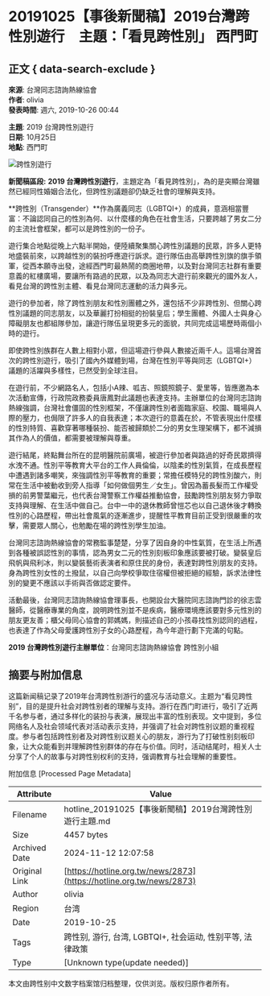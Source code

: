 # 20191025【事後新聞稿】2019台灣跨性別遊行　主題：「看見跨性別」 西門町

## 正文 { data-search-exclude }


**來源**: 台灣同志諮詢熱線協會  
**作者**: olivia  
**發表時間**: 週六, 2019-10-26 00:44  

**主題**: 2019 台灣跨性別遊行  
**日期**: 10月25日  
**地點**: 西門町  

![跨性別遊行](https://hotline.org.tw/sites/hotline.org.tw/files/styles/width1140/public/field_insert_news/IMG_3133s.jpg?itok=zlSt2S-v)

**新聞稿區段:**
**2019 台灣跨性別遊行**，主題定為「看見跨性別」，為的是突顯台灣雖然已經同性婚姻合法化，但跨性別議題卻仍缺乏社會的理解與支持。

**跨性別（Transgender）**作為廣義同志（LGBTQI+）的成員，意涵相當豐富：不論認同自己的性別為何、以什麼樣的角色在社會生活，只要跨越了男女二分的主流社會框架，都可以是跨性別的一份子。

遊行集合地點從晚上六點半開始，便陸續聚集關心跨性別議題的民眾，許多人更特地盛裝前來，以跨越性別的裝扮呼應遊行訴求。遊行隊伍由高舉跨性別旗的旗手領軍，從西本願寺出發，途經西門町最熱鬧的商圈地帶，以及對台灣同志社群有重要意義的紅樓廣場，要讓所有路過的民眾，以及為同志大遊行前來觀光的國外友人，看見台灣的跨性別主體、看見台灣同志運動的活力與多元。

遊行的參加者，除了跨性別朋友和性別團體之外，還包括不少非跨性別、但關心跨性別議題的同志朋友，以及華麗打扮相挺的扮裝皇后；學生團體、外國人士與身心障礙朋友也都組隊參加，讓遊行隊伍呈現更多元的面貌，共同完成這場歷時兩個小時的遊行。

即使跨性別族群在人數上相對小眾，但這場遊行參與人數接近兩千人。這場台灣首次的跨性別遊行，吸引了國內外媒體到場，台灣在性別平等與同志（LGBTQI+）議題的活躍與多樣性，已然受到全球注目。

在遊行前，不少網路名人，包括小A辣、呱吉、照鏡照鏡子、愛里等，皆應邀為本次活動宣傳，行政院政務委員唐鳳對此議題也表達支持。主辦單位的台灣同志諮詢熱線強調，台灣社會僵固的性別框架，不僅讓跨性別者面臨家庭、校園、職場與人際的壓力，也侷限了許多人的自我表達；本次遊行的意義在於，不管表現出什麼樣的性別特質、喜歡穿著哪種裝扮、能否被歸類於二分的男女生理架構下，都不減損其作為人的價值，都需要被理解與尊重。

遊行結尾，終點舞台所在的昆明醫院前廣場，被遊行參加者與路過的好奇民眾擠得水洩不通。性別平等教育大平台的工作人員倫倫，以陰柔的性別氣質，在成長歷程中遭遇到諸多嘲笑，來強調性別平等教育的重要；常擔任模特兒的跨性別酸六，則常在生活中被動收到旁人指導「如何做個男生／女生」。曾因為蓄長髮而工作權受損的前男警葉繼元，也代表台灣警察工作權益推動協會，鼓勵跨性別朋友努力爭取支持與理解、在生活中做自己。台中一中的退休教師曾愷芯也以自己退休後才轉換性別的心路歷程，帶出社會風氣的逐漸進步，提醒性平教育目前正受到很嚴重的攻擊，需要眾人關心，也勉勵在場的跨性別學生加油。

台灣同志諮詢熱線協會的常務監事楚楚，分享了因自身的中性氣質，在生活上所遇到各種被誤認性別的事情，認為男女二元的性別刻板印象應該要被打破。變裝皇后飛帆與飛利冰，則以變裝藝術表演者和原住民的身份，表達對跨性別朋友的支持。身為跨性別女性的土撥鼠，以自己向學校爭取住宿權但被拒絕的經驗，訴求法律性別的變更不應該以手術與否做認定要件。

活動最後，台灣同志諮詢熱線協會理事長，也開設台大醫院同志諮詢門診的徐志雲醫師，從醫療專業的角度，說明跨性別並不是疾病，醫療環境應該要對多元性別的朋友更友善；櫃父母同心協會的郭媽媽，則描述自己的小孩尋找性別認同的過程，也表達了作為父母愛護跨性別子女的心路歷程，為今年遊行劃下完滿的句點。

**2019 台灣跨性別遊行主辦單位**：台灣同志諮詢熱線協會 跨性別小組

## 摘要与附加信息

<!-- tcd_abstract -->
这篇新闻稿记录了2019年台湾跨性别游行的盛况与活动意义。主题为“看见跨性别”，目的是提升社会对跨性别者的理解与支持。游行在西门町进行，吸引了近两千名参与者，通过多样化的装扮与表演，展现出丰富的性别表现。文中提到，多位网络名人及社会领域代表对活动表示支持，并强调了社会对跨性别议题的重视程度。参与者包括跨性别者及对跨性别议题关心的朋友，游行为了打破性别刻板印象，让大众能看到并理解跨性别群体的存在与价值。同时，活动结尾时，相关人士分享了个人的故事与对跨性别权利的支持，强调教育与社会理解的重要性。
<!-- tcd_abstract_end -->

附加信息 [Processed Page Metadata]

| Attribute       | Value                                  |
|-----------------|----------------------------------------|
| Filename        | hotline_20191025【事後新聞稿】2019台灣跨性別遊行主題.md                             |
| Size            | 4457 bytes                           |
| Archived Date   | 2024-11-12 12:07:58                             |
| Original Link   | [https://hotline.org.tw/news/2873](https://hotline.org.tw/news/2873)                       |
| Author          | olivia                               |
| Region          | 台湾                               |
| Date            | 2019-10-25                                 |
| Tags            | 跨性别, 游行, 台湾, LGBTQI+, 社会运动, 性别平等, 法律政策                                 |
| Type            | [Unknown type(update needed)]                                 |
<!-- tcd_table_end -->

本文由跨性别中文数字档案馆归档整理，仅供浏览。版权归原作者所有。
